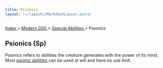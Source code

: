 ```yaml
---
title: Psionics
layout: '~/layouts/MarkdownLayout.astro'
---
```


[ Index ](/) > [ Modern D20 ](/modern.d20.srd) > [ Special Abilities ](/modern.d20.srd/special.abilities) > Psionics

##  Psionics (Sp)

Psionics refers to abilities the creature generates with the power of its
mind. Most [ psionic abilities ](/modern.d20.srd/psionics/index) can be used
at will and have no use limit.

